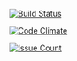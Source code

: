 [![Build Status](https://travis-ci.org/nodox/university.svg?branch=master)](https://travis-ci.org/nodox/university)

[![Code Climate](https://codeclimate.com/github/nodox/university/badges/gpa.svg)](https://codeclimate.com/github/nodox/university)

[![Issue Count](https://codeclimate.com/github/nodox/university/badges/issue_count.svg)](https://codeclimate.com/github/nodox/university)